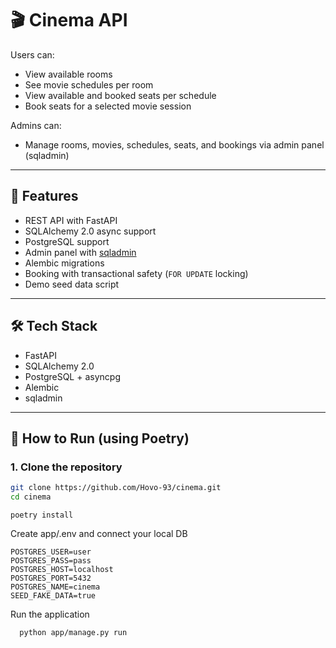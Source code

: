 # 🎬 Cinema  API


Users can:
- View available rooms
- See movie schedules per room
- View available and booked seats per schedule
- Book seats for a selected movie session

Admins can:
- Manage rooms, movies, schedules, seats, and bookings via admin panel (sqladmin)

---

## 🚀 Features

- REST API with FastAPI
- SQLAlchemy 2.0 async support
- PostgreSQL support
- Admin panel with [sqladmin](https://github.com/awtkns/sqladmin)
- Alembic migrations
- Booking with transactional safety (`FOR UPDATE` locking)
- Demo seed data script

---

## 🛠 Tech Stack

- FastAPI
- SQLAlchemy 2.0
- PostgreSQL + asyncpg
- Alembic
- sqladmin

---

## 🚀 How to Run (using Poetry)

### 1. Clone the repository

```bash
git clone https://github.com/Hovo-93/cinema.git
cd cinema
```
```
poetry install
```

Create app/.env and connect your local DB
```dotenv
POSTGRES_USER=user
POSTGRES_PASS=pass
POSTGRES_HOST=localhost
POSTGRES_PORT=5432
POSTGRES_NAME=cinema
SEED_FAKE_DATA=true
```

Run the application
```bash
  python app/manage.py run
```
